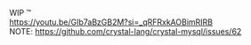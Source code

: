 WIP :tm: </br>
https://youtu.be/GIb7aBzGB2M?si=_qRFRxkAOBimRIRB </br>
NOTE: https://github.com/crystal-lang/crystal-mysql/issues/62